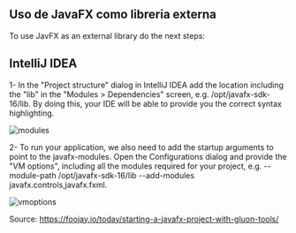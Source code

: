 ## Uso de JavaFX como libreria externa

To use JavFX as an external library do the next steps:

## IntelliJ IDEA

1- In the "Project structure" dialog in IntelliJ IDEA add the location including the "lib" in the "Modules > Dependencies" screen, e.g. /opt/javafx-sdk-16/lib. By doing this, your IDE will be able to provide you the correct syntax highlighting.

![modules](https://foojay.io/wp-content/uploads/2020/11/Screenshot-from-2020-11-16-08-33-50.png)

2- To run your application, we also need to add the startup arguments to point to the javafx-modules. Open the Configurations dialog and provide the "VM options", including all the modules required for your project, e.g. --module-path /opt/javafx-sdk-16/lib --add-modules javafx.controls,javafx.fxml.

![vmoptions](https://foojay.io/wp-content/uploads/2020/11/Screenshot-from-2020-11-16-08-41-09.png)

Source:
https://foojay.io/today/starting-a-javafx-project-with-gluon-tools/





